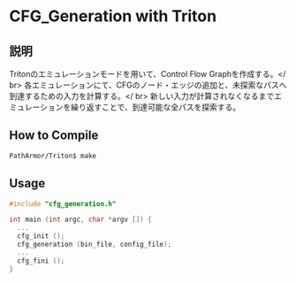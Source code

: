 # CFG_Generation with Triton

## 説明
Tritonのエミュレーションモードを用いて、Control Flow Graphを作成する。</ br>
各エミュレーションにて、CFGのノード・エッジの追加と、未探索なパスへ到達するための入力を計算する。</ br>
新しい入力が計算されなくなるまでエミュレーションを繰り返すことで、到達可能な全パスを探索する。

## How to Compile
```bash
PathArmor/Triton$ make
```

## Usage
```C++
#include "cfg_generation.h"

int main (int argc, char *argv []) {
  ...
  cfg_init ();
  cfg_generation (bin_file, config_file);
  ...
  cfg_fini ();
}
```
